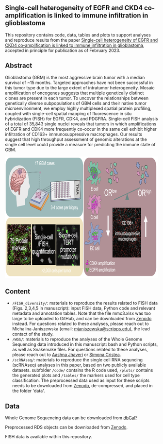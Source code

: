 Single-cell heterogeneity of EGFR and CKD4 co-amplification is linked to immune infiltration in glioblastoma
--------

This repository contains code, data, tables and plots to support analyses and reproduce results from the paper [Single-cell heterogeneity of EGFR and CKD4 co-amplification is linked to immune infiltration in glioblastoma](https://), accepted in principle for publication as of February 2023.


Abstract
--------
Glioblastoma (GBM) is the most aggressive brain tumor with a median survival of ~15 months. Targeted approaches have not been successful in this tumor type due to the large extent of intratumor heterogeneity. Mosaic amplification of oncogenes suggests that multiple genetically distinct clones are present in each tumor. To uncover the relationships between genetically diverse subpopulations of GBM cells and their native tumor microenvironment, we employ highly multiplexed spatial protein profiling, coupled with single-cell spatial mapping of fluorescence in situ hybridization (FISH) for EGFR, CDK4, and PDGFRA. Single-cell FISH analysis of a total of 35,843 single nuclei reveals that tumors in which amplifications of EGFR and CDK4 more frequently co-occur in the same cell exhibit higher infiltration of CD163+ immunosuppressive macrophages. Our results suggest that high throughput assessment of genomic alterations at the single cell level could provide a measure for predicting the immune state of GBM.


<p align="center"> 
<img src="overview-github.png" width="900" height="400"/>
</p>

Content
-------
* `/FISH_diversity/`: materials to reproduce the results related to FISH data (Figs. 2,3,4,5 in manuscript): input FISH data, Python code and relevant metadata and annotation tables. Note that the file mmc3.xlsx was too large to be uploaded to GitHub, and can be downloaded from [Zenodo](https://zenodo.org/record/7606465#.Y-KFwC-B2NE) instead. For questions related to these analyses, please reach out to Michalina Janiszewska (email: mjaniszewska@scripps.edu), the lead contact of the study.
* `/WGS/`: materials to reproduce the analyses of the Whole Genome Sequencing data introduced in this manuscript: bash and Python scripts, as well as Snakemake files. For questions related to these analyses, please reach out to [Aashna Jhaveri](https://github.com/Aashna01) or [Simona Cristea](https://github.com/csimona).
* `/scRNAseq/`: materials to reproduce the single cell RNA sequncing (scRNAseq) analyses in this paper, based on two publicly available datasets. subfolder `/code/` contains the R code used, `/plots/` contains the generated plots and `/tables/` the markers used for cell type classification. The preprocessed data used as input for these scripts needs to be downloaded from [Zenodo](https://zenodo.org/record/7606465#.Y-KFwC-B2NE), de-compressed, and placed in the folder 'data'.


Data
-------
Whole Genome Sequencing data can be downloaded from [dbGaP](https://www.ncbi.nlm.nih.gov/projects/gap/cgi-bin/study.cgi?study_id=phs003100.v1.p1)

Preprocessed RDS objects can be downloaded from [Zenodo](https://zenodo.org/record/7606465#.Y-KFwC-B2NE).

FISH data is available within this repository.